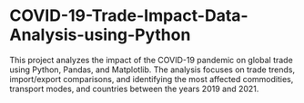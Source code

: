 # COVID-19-Trade-Impact-Data-Analysis-using-Python
This project analyzes the impact of the COVID-19 pandemic on global trade using Python, Pandas, and Matplotlib. The analysis focuses on trade trends, import/export comparisons, and identifying the most affected commodities, transport modes, and countries between the years 2019 and 2021.
